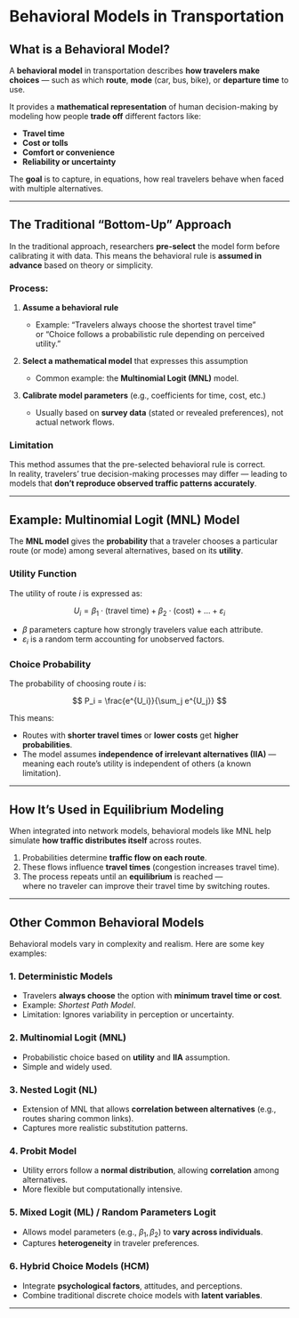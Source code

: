 # Behavioral Models in Transportation

## What is a Behavioral Model?

A **behavioral model** in transportation describes **how travelers make choices** — such as which **route**, **mode** (car, bus, bike), or **departure time** to use.

It provides a **mathematical representation** of human decision-making by modeling how people **trade off** different factors like:

- **Travel time**
- **Cost or tolls**
- **Comfort or convenience**
- **Reliability or uncertainty**

The **goal** is to capture, in equations, how real travelers behave when faced with multiple alternatives.

---

## The Traditional “Bottom-Up” Approach

In the traditional approach, researchers **pre-select** the model form before calibrating it with data. This means the behavioral rule is **assumed in advance** based on theory or simplicity.

### Process:
1. **Assume a behavioral rule**
   - Example: “Travelers always choose the shortest travel time”  
     or “Choice follows a probabilistic rule depending on perceived utility.”

2. **Select a mathematical model** that expresses this assumption  
   - Common example: the **Multinomial Logit (MNL)** model.

3. **Calibrate model parameters** (e.g., coefficients for time, cost, etc.)  
   - Usually based on **survey data** (stated or revealed preferences), not actual network flows.

### Limitation
This method assumes that the pre-selected behavioral rule is correct.  
In reality, travelers’ true decision-making processes may differ — leading to models that **don’t reproduce observed traffic patterns accurately**.

---

## Example: Multinomial Logit (MNL) Model

The **MNL model** gives the **probability** that a traveler chooses a particular route (or mode) among several alternatives, based on its **utility**.

### Utility Function
The utility of route *i* is expressed as:

$$
U_i = \beta_1 \cdot (\text{travel time}) + \beta_2 \cdot (\text{cost}) + \dots + \varepsilon_i
$$

- $\beta$ parameters capture how strongly travelers value each attribute.  
- $\varepsilon_i$ is a random term accounting for unobserved factors.

### Choice Probability
The probability of choosing route *i* is:

$$
P_i = \frac{e^{U_i}}{\sum_j e^{U_j}}
$$

This means:
- Routes with **shorter travel times** or **lower costs** get **higher probabilities**.  
- The model assumes **independence of irrelevant alternatives (IIA)** — meaning each route’s utility is independent of others (a known limitation).

---

## How It’s Used in Equilibrium Modeling

When integrated into network models, behavioral models like MNL help simulate **how traffic distributes itself** across routes.

1. Probabilities determine **traffic flow on each route**.  
2. These flows influence **travel times** (congestion increases travel time).  
3. The process repeats until an **equilibrium** is reached —  
   where no traveler can improve their travel time by switching routes.  
   
---

## Other Common Behavioral Models

Behavioral models vary in complexity and realism. Here are some key examples:

### 1. **Deterministic Models**
- Travelers **always choose** the option with **minimum travel time or cost**.  
- Example: *Shortest Path Model*.  
- Limitation: Ignores variability in perception or uncertainty.

### 2. **Multinomial Logit (MNL)**
- Probabilistic choice based on **utility** and **IIA** assumption.  
- Simple and widely used.

### 3. **Nested Logit (NL)**
- Extension of MNL that allows **correlation between alternatives** (e.g., routes sharing common links).  
- Captures more realistic substitution patterns.

### 4. **Probit Model**
- Utility errors follow a **normal distribution**, allowing **correlation** among alternatives.  
- More flexible but computationally intensive.

### 5. **Mixed Logit (ML) / Random Parameters Logit**
- Allows model parameters (e.g., $\beta_1, \beta_2$) to **vary across individuals**.  
- Captures **heterogeneity** in traveler preferences.

### 6. **Hybrid Choice Models (HCM)**
- Integrate **psychological factors**, attitudes, and perceptions.  
- Combine traditional discrete choice models with **latent variables**.

---




